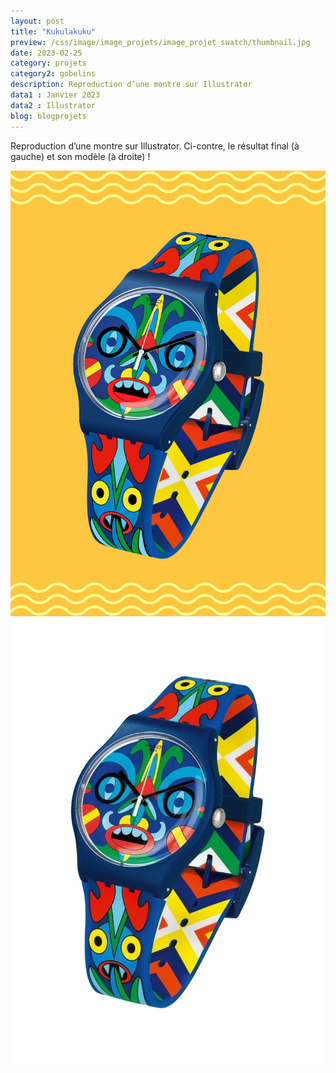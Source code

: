 ```yaml
---
layout: post
title: "Kukulakuku"
preview: /css/image/image_projets/image_projet_swatch/thumbnail.jpg
date: 2023-02-25
category: projets 
category2: gobelins
description: Reproduction d’une montre sur Illustrator
data1 : Janvier 2023
data2 : Illustrator
blog: blogprojets
---
```


Reproduction d’une montre sur Illustrator.
Ci-contre, le résultat final (à gauche) et son modèle (à droite) !
<div class="image_container">
  <div><img onclick="Zoom(this)" class="img-gallery" src="/css/image/image_projets/image_projet_swatch/img1.jpg"></div>
  <div><img onclick="Zoom(this)" class="img-gallery" src="/css/image/image_projets/image_projet_swatch/img2.jpg"></div>
</div>
